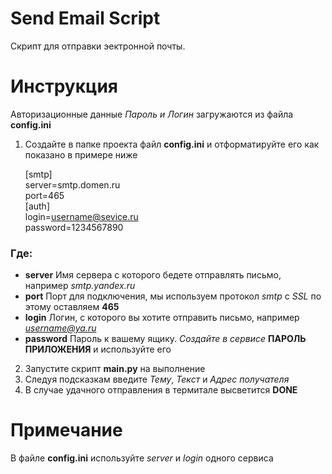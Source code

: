 # Send Email Script
Скрипт для отправки эектронной почты.

# Инструкция
Авторизационные данные *Пароль и Логин* загружаются из файла **config.ini**
1. Создайте в папке проекта файл **config.ini** и отформатируйте его как показано в примере ниже 

    
    [smtp]  
    server=smtp.domen.ru  
    port=465   
    [auth]  
    login=username@sevice.ru  
    password=1234567890  


### Где: 
* **server** Имя сервера с которого бедете отправлять письмо, например *smtp.yandex.ru*
* **port** Порт для подключения, мы используем протокол *smtp* c *SSL* по этому оставляем **465**
* **login** Логин, с которого вы хотите отправить письмо, например *username@ya.ru*
* **password** Пароль к вашему ящику. *Создайте в сервисе* __ПАРОЛЬ ПРИЛОЖЕНИЯ__ и используйте его

2. Запустите скрипт **main.py** на выполнение
3. Следуя подсказкам введите  *Тему*, *Текст* и *Адрес получателя*
4. В случае удачного отправления в термитале высветится **DONE**

# Примечание
В файле **config.ini** используйте *server* и *login* одного сервиса